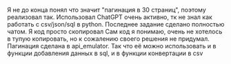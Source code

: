 Я не до конца понял что значит "пагинация в 30 страниц", поэтому реализовал так.
Использовал ChatGPT очень активно, тк не знал как работать с csv/json/sql в python. Последнее задание сделано полностью чатом. Я код просто скопировал
Сам код я понимаю, очень не хотелось в тупую копировать, но к сожалению своего решения не придумал.
Пагинация сделана в api_emulator. Так что её можно использовать и в функции добавления данных в sql, и в функции конвертации в csv
